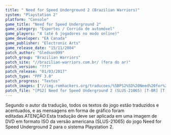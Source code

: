 ```yaml
---
title: " Need for Speed Underground 2 (Brazilian Warriors)"
system: "Playstation 2"
platform: "Console"
game_title: "Need for Speed Underground 2"
game_category: "Esportes / Corrida de automóvel"
game_players: "4 (até 6 jogadores no modo online)"
game_developer: "EA Canada"
game_publisher: "Electronic Arts"
game_release_date: "15/11/2004"
patch_author: "Gledson999"
patch_group: "Brazilian Warriors"
patch_site: "//brazilian-warriors.com.br/ (fora do ar)"
patch_version: "???"
patch_release: "01/03/2017"
patch_type: "PPF 3.0"
patch_progress: "Textos"
patch_images: ["//img.romhackers.org/traducoes/%5BPS2%5D%20Need%20for%20Speed%20Underground%202%20-%20Gledson999%20-%201.jpg","//img.romhackers.org/traducoes/%5BPS2%5D%20Need%20for%20Speed%20Underground%202%20-%20Gledson999%20-%202.jpg","//img.romhackers.org/traducoes/%5BPS2%5D%20Need%20for%20Speed%20Underground%202%20-%20Gledson999%20-%203.jpg"]
patch_file: "[PS2] Need for Speed Underground 2 (SLUS-21065) [T-BR] [T-Gledson999 G-Brazilian Warriors] [A-2017].rar"
---
```

Segundo o autor da tradução, todos os textos do jogo estão traduzidos e acentuados, e as mensagens em forma de gráfico foram editadas.ATENÇÃO:Esta tradução deve ser aplicada em uma imagem de DVD em formato ISO da versão americana (SLUS-21065) do jogo Need for Speed Underground 2 para o sistema Playstation 2.